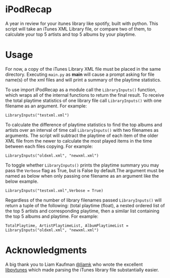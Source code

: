 # iPodRecap
A year in review for your itunes library like spotify, built with python.
This script will take an iTunes XML Library file, or compare two of them, to calculate your top 5 artists and top 5 albums by your playtime.

# Usage
For now, a copy of the iTunes Library XML file must be placed in the same directory.
Executing `main.py` as __main__ will cause a prompt asking for file name(s) of the xml files and will print a summary of the playtime statistics.

To use import iPodRecap as a module call the `LibraryInputs()` function, which wraps all of the internal functions to return the final result.
To receive the total playtime statistics of one library file call `LibraryInputs()` with one filename as an argument.
For example:

`LibraryInputs("testxml.xml")`

To calculate the difference of playtime statistics to find the top albums and artists over an interval of time call `LibraryInputs()` with two filenames as arguments.
The script will subtract the playtime of each item of the older XML file from the newer to calculate the most played items in the time between each files copying.
For example:

`LibraryInputs("oldxml.xml", "newxml.xml")`

To toggle whether `LibraryInputs()` prints the playtime summary you may pass the `Verbose` flag as True, but is False by default.The argument must be named as below
when only passing one filename as an argument like the below example.

`LibraryInputs("testxml.xml",Verbose = True)`

Regardless of the number of library filenames passed `LibraryInputs()` will return a tuple of the following: (total playtime (float), a nested ordered list of the top 5 artists and corresponding playtime, then a similar list containing the top 5 albums and playtime.
For example:

`TotalPlaytime, ArtistPlaytimeList, AlbumPlaytimeList = LibraryInputs("oldxml.xml", "newxml.xml")`

# Acknowledgments
A big thank you to Liam Kaufman [@liamk](https://github.com/liamks) who wrote the excellent [libpytunes](https://github.com/liamks/libpytunes) which made parsing the iTunes library file substantially easier.
